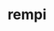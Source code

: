 ---
title: "rempi"
layout: cache
categories: [package, develop]
meta: {"versions": ["1.1.0"], "compilers": ["gcc@=11.4.0", "gcc@=9.4.0", "oneapi@=2023.2.0", "oneapi@=2023.2.1"], "oss": ["ubuntu20.04"], "platforms": ["linux"], "targets": ["aarch64", "neoverse_v1", "ppc64le", "x86_64_v3"], "stacks": ["e4s", "e4s-arm", "e4s-neoverse_v1", "e4s-oneapi", "e4s-power", "root"], "num_specs": 48, "num_specs_by_stack": {"e4s-arm": 5, "root": 48, "e4s-neoverse_v1": 9, "e4s-power": 11, "e4s": 12, "e4s-oneapi": 11}}
spec_details: [{"hash": "lfwbhohtsu7esvndcrjqm675qqcnuowz", "compiler": "gcc@=11.4.0", "versions": ["1.1.0"], "os": "ubuntu20.04", "platform": "linux", "target": "aarch64", "variants": ["build_system=autotools", "patches=2296f83"], "stacks": ["e4s-arm", "root"], "size": "-", "tarball": "https://binaries.spack.io/develop/build_cache/linux-ubuntu20.04-aarch64/gcc-11.4.0/rempi-1.1.0/linux-ubuntu20.04-aarch64-gcc-11.4.0-rempi-1.1.0-lfwbhohtsu7esvndcrjqm675qqcnuowz.spack"}, {"hash": "w4n2rqvn2c74quzey6fnbu2grs36pyca", "compiler": "gcc@=11.4.0", "versions": ["1.1.0"], "os": "ubuntu20.04", "platform": "linux", "target": "aarch64", "variants": ["build_system=autotools", "patches=2296f83"], "stacks": ["e4s-arm", "root"], "size": "-", "tarball": "https://binaries.spack.io/develop/build_cache/linux-ubuntu20.04-aarch64/gcc-11.4.0/rempi-1.1.0/linux-ubuntu20.04-aarch64-gcc-11.4.0-rempi-1.1.0-w4n2rqvn2c74quzey6fnbu2grs36pyca.spack"}, {"hash": "vsl63cmqk567gdrylmwjza2scz32ch3a", "compiler": "gcc@=11.4.0", "versions": ["1.1.0"], "os": "ubuntu20.04", "platform": "linux", "target": "aarch64", "variants": ["build_system=autotools", "patches=2296f83"], "stacks": ["e4s-arm", "root"], "size": "-", "tarball": "https://binaries.spack.io/develop/build_cache/linux-ubuntu20.04-aarch64/gcc-11.4.0/rempi-1.1.0/linux-ubuntu20.04-aarch64-gcc-11.4.0-rempi-1.1.0-vsl63cmqk567gdrylmwjza2scz32ch3a.spack"}, {"hash": "4htilm3hgdde4ctxnjuhec4bmkvjddn5", "compiler": "gcc@=11.4.0", "versions": ["1.1.0"], "os": "ubuntu20.04", "platform": "linux", "target": "aarch64", "variants": ["build_system=autotools", "patches=2296f83"], "stacks": ["e4s-arm", "root"], "size": "-", "tarball": "https://binaries.spack.io/develop/build_cache/linux-ubuntu20.04-aarch64/gcc-11.4.0/rempi-1.1.0/linux-ubuntu20.04-aarch64-gcc-11.4.0-rempi-1.1.0-4htilm3hgdde4ctxnjuhec4bmkvjddn5.spack"}, {"hash": "r56h3xowyyct2pwbeshbwfw6d3lydlaj", "compiler": "gcc@=11.4.0", "versions": ["1.1.0"], "os": "ubuntu20.04", "platform": "linux", "target": "aarch64", "variants": ["build_system=autotools", "patches=2296f83"], "stacks": ["e4s-arm", "root"], "size": "-", "tarball": "https://binaries.spack.io/develop/build_cache/linux-ubuntu20.04-aarch64/gcc-11.4.0/rempi-1.1.0/linux-ubuntu20.04-aarch64-gcc-11.4.0-rempi-1.1.0-r56h3xowyyct2pwbeshbwfw6d3lydlaj.spack"}, {"hash": "obvz5irsxvjnlscofbqtmcwjred6xdfn", "compiler": "gcc@=11.4.0", "versions": ["1.1.0"], "os": "ubuntu20.04", "platform": "linux", "target": "neoverse_v1", "variants": ["build_system=autotools", "patches=2296f83"], "stacks": ["root", "e4s-neoverse_v1"], "size": "-", "tarball": "https://binaries.spack.io/develop/build_cache/linux-ubuntu20.04-neoverse_v1/gcc-11.4.0/rempi-1.1.0/linux-ubuntu20.04-neoverse_v1-gcc-11.4.0-rempi-1.1.0-obvz5irsxvjnlscofbqtmcwjred6xdfn.spack"}, {"hash": "i5nlkrayfz7rjawxygg3kht4begzn4oc", "compiler": "gcc@=11.4.0", "versions": ["1.1.0"], "os": "ubuntu20.04", "platform": "linux", "target": "neoverse_v1", "variants": ["build_system=autotools", "patches=2296f83"], "stacks": ["root", "e4s-neoverse_v1"], "size": "-", "tarball": "https://binaries.spack.io/develop/build_cache/linux-ubuntu20.04-neoverse_v1/gcc-11.4.0/rempi-1.1.0/linux-ubuntu20.04-neoverse_v1-gcc-11.4.0-rempi-1.1.0-i5nlkrayfz7rjawxygg3kht4begzn4oc.spack"}, {"hash": "62pdu2ad3kuhxerr6jecfyvcejowpx54", "compiler": "gcc@=11.4.0", "versions": ["1.1.0"], "os": "ubuntu20.04", "platform": "linux", "target": "neoverse_v1", "variants": ["build_system=autotools", "patches=2296f83"], "stacks": ["root", "e4s-neoverse_v1"], "size": "-", "tarball": "https://binaries.spack.io/develop/build_cache/linux-ubuntu20.04-neoverse_v1/gcc-11.4.0/rempi-1.1.0/linux-ubuntu20.04-neoverse_v1-gcc-11.4.0-rempi-1.1.0-62pdu2ad3kuhxerr6jecfyvcejowpx54.spack"}, {"hash": "r43wiirnercnnethqzjqnxoxkurf55ih", "compiler": "gcc@=11.4.0", "versions": ["1.1.0"], "os": "ubuntu20.04", "platform": "linux", "target": "neoverse_v1", "variants": ["build_system=autotools", "patches=2296f83"], "stacks": ["root", "e4s-neoverse_v1"], "size": "-", "tarball": "https://binaries.spack.io/develop/build_cache/linux-ubuntu20.04-neoverse_v1/gcc-11.4.0/rempi-1.1.0/linux-ubuntu20.04-neoverse_v1-gcc-11.4.0-rempi-1.1.0-r43wiirnercnnethqzjqnxoxkurf55ih.spack"}, {"hash": "vn3nj3agm3lr2ep5mhx6d3ckhvtyhffk", "compiler": "gcc@=11.4.0", "versions": ["1.1.0"], "os": "ubuntu20.04", "platform": "linux", "target": "neoverse_v1", "variants": ["build_system=autotools", "patches=2296f83"], "stacks": ["root", "e4s-neoverse_v1"], "size": "-", "tarball": "https://binaries.spack.io/develop/build_cache/linux-ubuntu20.04-neoverse_v1/gcc-11.4.0/rempi-1.1.0/linux-ubuntu20.04-neoverse_v1-gcc-11.4.0-rempi-1.1.0-vn3nj3agm3lr2ep5mhx6d3ckhvtyhffk.spack"}, {"hash": "o6jgsghqnbp2mfwycus6qdmueqpyzazp", "compiler": "gcc@=11.4.0", "versions": ["1.1.0"], "os": "ubuntu20.04", "platform": "linux", "target": "neoverse_v1", "variants": ["build_system=autotools", "patches=2296f83"], "stacks": ["root", "e4s-neoverse_v1"], "size": "-", "tarball": "https://binaries.spack.io/develop/build_cache/linux-ubuntu20.04-neoverse_v1/gcc-11.4.0/rempi-1.1.0/linux-ubuntu20.04-neoverse_v1-gcc-11.4.0-rempi-1.1.0-o6jgsghqnbp2mfwycus6qdmueqpyzazp.spack"}, {"hash": "3fu54tihctlnmnoezzeosoakeaqx4jvz", "compiler": "gcc@=11.4.0", "versions": ["1.1.0"], "os": "ubuntu20.04", "platform": "linux", "target": "neoverse_v1", "variants": ["build_system=autotools", "patches=2296f83"], "stacks": ["root", "e4s-neoverse_v1"], "size": "-", "tarball": "https://binaries.spack.io/develop/build_cache/linux-ubuntu20.04-neoverse_v1/gcc-11.4.0/rempi-1.1.0/linux-ubuntu20.04-neoverse_v1-gcc-11.4.0-rempi-1.1.0-3fu54tihctlnmnoezzeosoakeaqx4jvz.spack"}, {"hash": "rj4tkg53eaabrrclex2ghgk275qlr4wz", "compiler": "gcc@=11.4.0", "versions": ["1.1.0"], "os": "ubuntu20.04", "platform": "linux", "target": "neoverse_v1", "variants": ["build_system=autotools", "patches=2296f83"], "stacks": ["root", "e4s-neoverse_v1"], "size": "-", "tarball": "https://binaries.spack.io/develop/build_cache/linux-ubuntu20.04-neoverse_v1/gcc-11.4.0/rempi-1.1.0/linux-ubuntu20.04-neoverse_v1-gcc-11.4.0-rempi-1.1.0-rj4tkg53eaabrrclex2ghgk275qlr4wz.spack"}, {"hash": "nb6437f2m6z42hwaduvkohuy66vk3ge2", "compiler": "gcc@=11.4.0", "versions": ["1.1.0"], "os": "ubuntu20.04", "platform": "linux", "target": "neoverse_v1", "variants": ["build_system=autotools", "patches=2296f83"], "stacks": ["root", "e4s-neoverse_v1"], "size": "-", "tarball": "https://binaries.spack.io/develop/build_cache/linux-ubuntu20.04-neoverse_v1/gcc-11.4.0/rempi-1.1.0/linux-ubuntu20.04-neoverse_v1-gcc-11.4.0-rempi-1.1.0-nb6437f2m6z42hwaduvkohuy66vk3ge2.spack"}, {"hash": "cjljbp23gpsnsfkagd55oswav2kra36n", "compiler": "gcc@=9.4.0", "versions": ["1.1.0"], "os": "ubuntu20.04", "platform": "linux", "target": "ppc64le", "variants": ["build_system=autotools", "patches=2296f83"], "stacks": ["e4s-power", "root"], "size": "-", "tarball": "https://binaries.spack.io/develop/build_cache/linux-ubuntu20.04-ppc64le/gcc-9.4.0/rempi-1.1.0/linux-ubuntu20.04-ppc64le-gcc-9.4.0-rempi-1.1.0-cjljbp23gpsnsfkagd55oswav2kra36n.spack"}, {"hash": "acbs7rb5fdma5dkpldroe237ivnbcrsy", "compiler": "gcc@=9.4.0", "versions": ["1.1.0"], "os": "ubuntu20.04", "platform": "linux", "target": "ppc64le", "variants": ["build_system=autotools", "patches=2296f83"], "stacks": ["e4s-power", "root"], "size": "-", "tarball": "https://binaries.spack.io/develop/build_cache/linux-ubuntu20.04-ppc64le/gcc-9.4.0/rempi-1.1.0/linux-ubuntu20.04-ppc64le-gcc-9.4.0-rempi-1.1.0-acbs7rb5fdma5dkpldroe237ivnbcrsy.spack"}, {"hash": "5vsho5gxuwrjgvf2mjw2d3j62oyviqus", "compiler": "gcc@=9.4.0", "versions": ["1.1.0"], "os": "ubuntu20.04", "platform": "linux", "target": "ppc64le", "variants": ["build_system=autotools", "patches=2296f83"], "stacks": ["e4s-power", "root"], "size": "-", "tarball": "https://binaries.spack.io/develop/build_cache/linux-ubuntu20.04-ppc64le/gcc-9.4.0/rempi-1.1.0/linux-ubuntu20.04-ppc64le-gcc-9.4.0-rempi-1.1.0-5vsho5gxuwrjgvf2mjw2d3j62oyviqus.spack"}, {"hash": "33z5ox6fb2wurwx2eztzvnuq5rqms4sy", "compiler": "gcc@=9.4.0", "versions": ["1.1.0"], "os": "ubuntu20.04", "platform": "linux", "target": "ppc64le", "variants": ["build_system=autotools", "patches=2296f83"], "stacks": ["e4s-power", "root"], "size": "-", "tarball": "https://binaries.spack.io/develop/build_cache/linux-ubuntu20.04-ppc64le/gcc-9.4.0/rempi-1.1.0/linux-ubuntu20.04-ppc64le-gcc-9.4.0-rempi-1.1.0-33z5ox6fb2wurwx2eztzvnuq5rqms4sy.spack"}, {"hash": "hfro4todchmipobzw5smnxri322lt5xj", "compiler": "gcc@=9.4.0", "versions": ["1.1.0"], "os": "ubuntu20.04", "platform": "linux", "target": "ppc64le", "variants": ["build_system=autotools", "patches=2296f83"], "stacks": ["e4s-power", "root"], "size": "-", "tarball": "https://binaries.spack.io/develop/build_cache/linux-ubuntu20.04-ppc64le/gcc-9.4.0/rempi-1.1.0/linux-ubuntu20.04-ppc64le-gcc-9.4.0-rempi-1.1.0-hfro4todchmipobzw5smnxri322lt5xj.spack"}, {"hash": "ogewl6gshyjhfr7ql2icdjmm4zfpmmoo", "compiler": "gcc@=9.4.0", "versions": ["1.1.0"], "os": "ubuntu20.04", "platform": "linux", "target": "ppc64le", "variants": ["build_system=autotools", "patches=2296f83"], "stacks": ["e4s-power", "root"], "size": "-", "tarball": "https://binaries.spack.io/develop/build_cache/linux-ubuntu20.04-ppc64le/gcc-9.4.0/rempi-1.1.0/linux-ubuntu20.04-ppc64le-gcc-9.4.0-rempi-1.1.0-ogewl6gshyjhfr7ql2icdjmm4zfpmmoo.spack"}, {"hash": "riii7yjhr3rwfdokmpzc7ifae7hpviiu", "compiler": "gcc@=9.4.0", "versions": ["1.1.0"], "os": "ubuntu20.04", "platform": "linux", "target": "ppc64le", "variants": ["build_system=autotools", "patches=2296f83"], "stacks": ["e4s-power", "root"], "size": "-", "tarball": "https://binaries.spack.io/develop/build_cache/linux-ubuntu20.04-ppc64le/gcc-9.4.0/rempi-1.1.0/linux-ubuntu20.04-ppc64le-gcc-9.4.0-rempi-1.1.0-riii7yjhr3rwfdokmpzc7ifae7hpviiu.spack"}, {"hash": "hiigquymc2ibo6yuy6jy47z4tb35t23m", "compiler": "gcc@=9.4.0", "versions": ["1.1.0"], "os": "ubuntu20.04", "platform": "linux", "target": "ppc64le", "variants": ["build_system=autotools", "patches=2296f83"], "stacks": ["e4s-power", "root"], "size": "-", "tarball": "https://binaries.spack.io/develop/build_cache/linux-ubuntu20.04-ppc64le/gcc-9.4.0/rempi-1.1.0/linux-ubuntu20.04-ppc64le-gcc-9.4.0-rempi-1.1.0-hiigquymc2ibo6yuy6jy47z4tb35t23m.spack"}, {"hash": "md5ynwoupyjonpm64usd3x6jnc53vbke", "compiler": "gcc@=9.4.0", "versions": ["1.1.0"], "os": "ubuntu20.04", "platform": "linux", "target": "ppc64le", "variants": ["build_system=autotools", "patches=2296f83"], "stacks": ["e4s-power", "root"], "size": "-", "tarball": "https://binaries.spack.io/develop/build_cache/linux-ubuntu20.04-ppc64le/gcc-9.4.0/rempi-1.1.0/linux-ubuntu20.04-ppc64le-gcc-9.4.0-rempi-1.1.0-md5ynwoupyjonpm64usd3x6jnc53vbke.spack"}, {"hash": "chncopcz5ykeje2wlbqfd3dyfzk5frsg", "compiler": "gcc@=9.4.0", "versions": ["1.1.0"], "os": "ubuntu20.04", "platform": "linux", "target": "ppc64le", "variants": ["build_system=autotools", "patches=2296f83"], "stacks": ["e4s-power", "root"], "size": "-", "tarball": "https://binaries.spack.io/develop/build_cache/linux-ubuntu20.04-ppc64le/gcc-9.4.0/rempi-1.1.0/linux-ubuntu20.04-ppc64le-gcc-9.4.0-rempi-1.1.0-chncopcz5ykeje2wlbqfd3dyfzk5frsg.spack"}, {"hash": "l5k5gli3a6ci555fdq6nrs6k2pk4cbrw", "compiler": "gcc@=9.4.0", "versions": ["1.1.0"], "os": "ubuntu20.04", "platform": "linux", "target": "ppc64le", "variants": ["build_system=autotools", "patches=2296f83"], "stacks": ["e4s-power", "root"], "size": "-", "tarball": "https://binaries.spack.io/develop/build_cache/linux-ubuntu20.04-ppc64le/gcc-9.4.0/rempi-1.1.0/linux-ubuntu20.04-ppc64le-gcc-9.4.0-rempi-1.1.0-l5k5gli3a6ci555fdq6nrs6k2pk4cbrw.spack"}, {"hash": "lmefdmuh2t5hlpljcpmuw2yfzb4sqrxk", "compiler": "gcc@=11.4.0", "versions": ["1.1.0"], "os": "ubuntu20.04", "platform": "linux", "target": "x86_64_v3", "variants": ["build_system=autotools", "patches=2296f83"], "stacks": ["e4s", "root"], "size": "-", "tarball": "https://binaries.spack.io/develop/build_cache/linux-ubuntu20.04-x86_64_v3/gcc-11.4.0/rempi-1.1.0/linux-ubuntu20.04-x86_64_v3-gcc-11.4.0-rempi-1.1.0-lmefdmuh2t5hlpljcpmuw2yfzb4sqrxk.spack"}, {"hash": "mxe45uackzwlel3wvlly47pe7kkzjrt3", "compiler": "gcc@=11.4.0", "versions": ["1.1.0"], "os": "ubuntu20.04", "platform": "linux", "target": "x86_64_v3", "variants": ["build_system=autotools", "patches=2296f83"], "stacks": ["e4s", "root"], "size": "-", "tarball": "https://binaries.spack.io/develop/build_cache/linux-ubuntu20.04-x86_64_v3/gcc-11.4.0/rempi-1.1.0/linux-ubuntu20.04-x86_64_v3-gcc-11.4.0-rempi-1.1.0-mxe45uackzwlel3wvlly47pe7kkzjrt3.spack"}, {"hash": "6sctodd5wo4h5fh4mb7fu7hom7kbs3wm", "compiler": "gcc@=11.4.0", "versions": ["1.1.0"], "os": "ubuntu20.04", "platform": "linux", "target": "x86_64_v3", "variants": ["build_system=autotools", "patches=2296f83"], "stacks": ["e4s", "root"], "size": "-", "tarball": "https://binaries.spack.io/develop/build_cache/linux-ubuntu20.04-x86_64_v3/gcc-11.4.0/rempi-1.1.0/linux-ubuntu20.04-x86_64_v3-gcc-11.4.0-rempi-1.1.0-6sctodd5wo4h5fh4mb7fu7hom7kbs3wm.spack"}, {"hash": "eplx6v2fpr3bm2qxvtmugksgc4ohebza", "compiler": "gcc@=11.4.0", "versions": ["1.1.0"], "os": "ubuntu20.04", "platform": "linux", "target": "x86_64_v3", "variants": ["build_system=autotools", "patches=2296f83"], "stacks": ["e4s", "root"], "size": "-", "tarball": "https://binaries.spack.io/develop/build_cache/linux-ubuntu20.04-x86_64_v3/gcc-11.4.0/rempi-1.1.0/linux-ubuntu20.04-x86_64_v3-gcc-11.4.0-rempi-1.1.0-eplx6v2fpr3bm2qxvtmugksgc4ohebza.spack"}, {"hash": "ebtdzfesa2aec4lwgcdfbntrksn26xhh", "compiler": "gcc@=11.4.0", "versions": ["1.1.0"], "os": "ubuntu20.04", "platform": "linux", "target": "x86_64_v3", "variants": ["build_system=autotools", "patches=2296f83"], "stacks": ["e4s", "root"], "size": "-", "tarball": "https://binaries.spack.io/develop/build_cache/linux-ubuntu20.04-x86_64_v3/gcc-11.4.0/rempi-1.1.0/linux-ubuntu20.04-x86_64_v3-gcc-11.4.0-rempi-1.1.0-ebtdzfesa2aec4lwgcdfbntrksn26xhh.spack"}, {"hash": "4zxhz6hpss7truq6ktjic2da7lucuuvp", "compiler": "gcc@=11.4.0", "versions": ["1.1.0"], "os": "ubuntu20.04", "platform": "linux", "target": "x86_64_v3", "variants": ["build_system=autotools", "patches=2296f83"], "stacks": ["e4s", "root"], "size": "-", "tarball": "https://binaries.spack.io/develop/build_cache/linux-ubuntu20.04-x86_64_v3/gcc-11.4.0/rempi-1.1.0/linux-ubuntu20.04-x86_64_v3-gcc-11.4.0-rempi-1.1.0-4zxhz6hpss7truq6ktjic2da7lucuuvp.spack"}, {"hash": "ds7s2hu3oa3ekyrg7zyqify6dxsscpfn", "compiler": "gcc@=11.4.0", "versions": ["1.1.0"], "os": "ubuntu20.04", "platform": "linux", "target": "x86_64_v3", "variants": ["build_system=autotools", "patches=2296f83"], "stacks": ["e4s", "root"], "size": "-", "tarball": "https://binaries.spack.io/develop/build_cache/linux-ubuntu20.04-x86_64_v3/gcc-11.4.0/rempi-1.1.0/linux-ubuntu20.04-x86_64_v3-gcc-11.4.0-rempi-1.1.0-ds7s2hu3oa3ekyrg7zyqify6dxsscpfn.spack"}, {"hash": "647yy2h72ljsnufnx5tzokgevkkrzz5v", "compiler": "gcc@=11.4.0", "versions": ["1.1.0"], "os": "ubuntu20.04", "platform": "linux", "target": "x86_64_v3", "variants": ["build_system=autotools", "patches=2296f83"], "stacks": ["e4s", "root"], "size": "-", "tarball": "https://binaries.spack.io/develop/build_cache/linux-ubuntu20.04-x86_64_v3/gcc-11.4.0/rempi-1.1.0/linux-ubuntu20.04-x86_64_v3-gcc-11.4.0-rempi-1.1.0-647yy2h72ljsnufnx5tzokgevkkrzz5v.spack"}, {"hash": "pm3uler3xwonswwns2w2wda7dsep7hqp", "compiler": "gcc@=11.4.0", "versions": ["1.1.0"], "os": "ubuntu20.04", "platform": "linux", "target": "x86_64_v3", "variants": ["build_system=autotools", "patches=2296f83"], "stacks": ["e4s", "root"], "size": "-", "tarball": "https://binaries.spack.io/develop/build_cache/linux-ubuntu20.04-x86_64_v3/gcc-11.4.0/rempi-1.1.0/linux-ubuntu20.04-x86_64_v3-gcc-11.4.0-rempi-1.1.0-pm3uler3xwonswwns2w2wda7dsep7hqp.spack"}, {"hash": "rbfaxd5nk6p2vr3rhnrobpzothkfm3si", "compiler": "gcc@=11.4.0", "versions": ["1.1.0"], "os": "ubuntu20.04", "platform": "linux", "target": "x86_64_v3", "variants": ["build_system=autotools", "patches=2296f83"], "stacks": ["e4s", "root"], "size": "-", "tarball": "https://binaries.spack.io/develop/build_cache/linux-ubuntu20.04-x86_64_v3/gcc-11.4.0/rempi-1.1.0/linux-ubuntu20.04-x86_64_v3-gcc-11.4.0-rempi-1.1.0-rbfaxd5nk6p2vr3rhnrobpzothkfm3si.spack"}, {"hash": "m3ialwnqlsqu75qakhn4zz5oawux5lhe", "compiler": "gcc@=11.4.0", "versions": ["1.1.0"], "os": "ubuntu20.04", "platform": "linux", "target": "x86_64_v3", "variants": ["build_system=autotools", "patches=2296f83"], "stacks": ["e4s", "root"], "size": "-", "tarball": "https://binaries.spack.io/develop/build_cache/linux-ubuntu20.04-x86_64_v3/gcc-11.4.0/rempi-1.1.0/linux-ubuntu20.04-x86_64_v3-gcc-11.4.0-rempi-1.1.0-m3ialwnqlsqu75qakhn4zz5oawux5lhe.spack"}, {"hash": "piopxvbnv3fgfr7ptgdyaf7icv2eyech", "compiler": "gcc@=11.4.0", "versions": ["1.1.0"], "os": "ubuntu20.04", "platform": "linux", "target": "x86_64_v3", "variants": ["build_system=autotools", "patches=2296f83"], "stacks": ["e4s", "root"], "size": "-", "tarball": "https://binaries.spack.io/develop/build_cache/linux-ubuntu20.04-x86_64_v3/gcc-11.4.0/rempi-1.1.0/linux-ubuntu20.04-x86_64_v3-gcc-11.4.0-rempi-1.1.0-piopxvbnv3fgfr7ptgdyaf7icv2eyech.spack"}, {"hash": "ftmiskkzfwhddfjlibdxik6rytazpp4z", "compiler": "oneapi@=2023.2.0", "versions": ["1.1.0"], "os": "ubuntu20.04", "platform": "linux", "target": "x86_64_v3", "variants": ["build_system=autotools", "patches=2296f83"], "stacks": ["e4s-oneapi", "root"], "size": "-", "tarball": "https://binaries.spack.io/develop/build_cache/linux-ubuntu20.04-x86_64_v3/oneapi-2023.2.0/rempi-1.1.0/linux-ubuntu20.04-x86_64_v3-oneapi-2023.2.0-rempi-1.1.0-ftmiskkzfwhddfjlibdxik6rytazpp4z.spack"}, {"hash": "4cidzr7yon6sxqucdys6od5m35tv5k7f", "compiler": "oneapi@=2023.2.0", "versions": ["1.1.0"], "os": "ubuntu20.04", "platform": "linux", "target": "x86_64_v3", "variants": ["build_system=autotools", "patches=2296f83"], "stacks": ["e4s-oneapi", "root"], "size": "-", "tarball": "https://binaries.spack.io/develop/build_cache/linux-ubuntu20.04-x86_64_v3/oneapi-2023.2.0/rempi-1.1.0/linux-ubuntu20.04-x86_64_v3-oneapi-2023.2.0-rempi-1.1.0-4cidzr7yon6sxqucdys6od5m35tv5k7f.spack"}, {"hash": "hl42nvcdyf7dnvpuamuwpitepwcls42d", "compiler": "oneapi@=2023.2.0", "versions": ["1.1.0"], "os": "ubuntu20.04", "platform": "linux", "target": "x86_64_v3", "variants": ["build_system=autotools", "patches=2296f83"], "stacks": ["e4s-oneapi", "root"], "size": "-", "tarball": "https://binaries.spack.io/develop/build_cache/linux-ubuntu20.04-x86_64_v3/oneapi-2023.2.0/rempi-1.1.0/linux-ubuntu20.04-x86_64_v3-oneapi-2023.2.0-rempi-1.1.0-hl42nvcdyf7dnvpuamuwpitepwcls42d.spack"}, {"hash": "hfij6flywsecrpnnfh2pwaun5htfqgo2", "compiler": "oneapi@=2023.2.0", "versions": ["1.1.0"], "os": "ubuntu20.04", "platform": "linux", "target": "x86_64_v3", "variants": ["build_system=autotools", "patches=2296f83"], "stacks": ["e4s-oneapi", "root"], "size": "-", "tarball": "https://binaries.spack.io/develop/build_cache/linux-ubuntu20.04-x86_64_v3/oneapi-2023.2.0/rempi-1.1.0/linux-ubuntu20.04-x86_64_v3-oneapi-2023.2.0-rempi-1.1.0-hfij6flywsecrpnnfh2pwaun5htfqgo2.spack"}, {"hash": "iuepsln63wjkyah36bzzj63em3kds27z", "compiler": "oneapi@=2023.2.0", "versions": ["1.1.0"], "os": "ubuntu20.04", "platform": "linux", "target": "x86_64_v3", "variants": ["build_system=autotools", "patches=2296f83"], "stacks": ["e4s-oneapi", "root"], "size": "-", "tarball": "https://binaries.spack.io/develop/build_cache/linux-ubuntu20.04-x86_64_v3/oneapi-2023.2.0/rempi-1.1.0/linux-ubuntu20.04-x86_64_v3-oneapi-2023.2.0-rempi-1.1.0-iuepsln63wjkyah36bzzj63em3kds27z.spack"}, {"hash": "pg5iouvrgh7itzqdxomfynzuruyzhft7", "compiler": "oneapi@=2023.2.0", "versions": ["1.1.0"], "os": "ubuntu20.04", "platform": "linux", "target": "x86_64_v3", "variants": ["build_system=autotools", "patches=2296f83"], "stacks": ["e4s-oneapi", "root"], "size": "-", "tarball": "https://binaries.spack.io/develop/build_cache/linux-ubuntu20.04-x86_64_v3/oneapi-2023.2.0/rempi-1.1.0/linux-ubuntu20.04-x86_64_v3-oneapi-2023.2.0-rempi-1.1.0-pg5iouvrgh7itzqdxomfynzuruyzhft7.spack"}, {"hash": "vrjpd7hv4tszwvzn4dz4zi2y7rglj2nq", "compiler": "oneapi@=2023.2.1", "versions": ["1.1.0"], "os": "ubuntu20.04", "platform": "linux", "target": "x86_64_v3", "variants": ["build_system=autotools", "patches=2296f83"], "stacks": ["e4s-oneapi", "root"], "size": "-", "tarball": "https://binaries.spack.io/develop/build_cache/linux-ubuntu20.04-x86_64_v3/oneapi-2023.2.1/rempi-1.1.0/linux-ubuntu20.04-x86_64_v3-oneapi-2023.2.1-rempi-1.1.0-vrjpd7hv4tszwvzn4dz4zi2y7rglj2nq.spack"}, {"hash": "ejtu2y6dx4hncl2npt7chlfu32rw3ezb", "compiler": "oneapi@=2023.2.1", "versions": ["1.1.0"], "os": "ubuntu20.04", "platform": "linux", "target": "x86_64_v3", "variants": ["build_system=autotools", "patches=2296f83"], "stacks": ["e4s-oneapi", "root"], "size": "-", "tarball": "https://binaries.spack.io/develop/build_cache/linux-ubuntu20.04-x86_64_v3/oneapi-2023.2.1/rempi-1.1.0/linux-ubuntu20.04-x86_64_v3-oneapi-2023.2.1-rempi-1.1.0-ejtu2y6dx4hncl2npt7chlfu32rw3ezb.spack"}, {"hash": "koiubrl4wuzoiktkip7p7d74xc5o56bq", "compiler": "oneapi@=2023.2.1", "versions": ["1.1.0"], "os": "ubuntu20.04", "platform": "linux", "target": "x86_64_v3", "variants": ["build_system=autotools", "patches=2296f83"], "stacks": ["e4s-oneapi", "root"], "size": "-", "tarball": "https://binaries.spack.io/develop/build_cache/linux-ubuntu20.04-x86_64_v3/oneapi-2023.2.1/rempi-1.1.0/linux-ubuntu20.04-x86_64_v3-oneapi-2023.2.1-rempi-1.1.0-koiubrl4wuzoiktkip7p7d74xc5o56bq.spack"}, {"hash": "kv7vehmg7r5qs6ydie6npggm622l54sk", "compiler": "oneapi@=2023.2.1", "versions": ["1.1.0"], "os": "ubuntu20.04", "platform": "linux", "target": "x86_64_v3", "variants": ["build_system=autotools", "patches=2296f83"], "stacks": ["e4s-oneapi", "root"], "size": "-", "tarball": "https://binaries.spack.io/develop/build_cache/linux-ubuntu20.04-x86_64_v3/oneapi-2023.2.1/rempi-1.1.0/linux-ubuntu20.04-x86_64_v3-oneapi-2023.2.1-rempi-1.1.0-kv7vehmg7r5qs6ydie6npggm622l54sk.spack"}, {"hash": "fzw752ftfhhjvwhwp42lhacrylfmhcf3", "compiler": "oneapi@=2023.2.1", "versions": ["1.1.0"], "os": "ubuntu20.04", "platform": "linux", "target": "x86_64_v3", "variants": ["build_system=autotools", "patches=2296f83"], "stacks": ["e4s-oneapi", "root"], "size": "-", "tarball": "https://binaries.spack.io/develop/build_cache/linux-ubuntu20.04-x86_64_v3/oneapi-2023.2.1/rempi-1.1.0/linux-ubuntu20.04-x86_64_v3-oneapi-2023.2.1-rempi-1.1.0-fzw752ftfhhjvwhwp42lhacrylfmhcf3.spack"}]
---